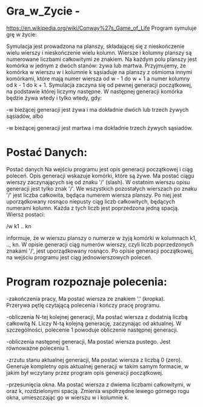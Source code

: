 

# Gra_w_Zycie -

https://en.wikipedia.org/wiki/Conway%27s_Game_of_Life
Program symuluje grę w życie:

Symulacja jest prowadzona na planszy, składającej się z nieskończenie wielu wierszy i nieskończenie wielu kolumn.
Wiersze i kolumny planszy są numerowane liczbami całkowitymi ze znakiem.
Na każdym polu planszy jest komórka w jednym z dwóch stanów: żywa lub martwa.
Przyjmujemy, że komórka w wierszu w i kolumnie k sąsiaduje na planszy z ośmioma innymi komórkami, które mają numer wiersza od w - 1 do w + 1 a numer kolumny od k - 1 do k + 1.
Symulacja zaczyna się od pewnej generacji początkowej, na podstawie której liczymy następne.
W następnej generacji komórka będzie żywa wtedy i tylko wtedy, gdy:

-w bieżącej generacji jest żywa i ma dokładnie dwóch lub trzech żywych sąsiadów, albo

-w bieżącej generacji jest martwa i ma dokładnie trzech żywych sąsiadów.

# Postać Danych:
Postać danych
Na wejściu programu jest opis generacji początkowej i ciąg poleceń.
Opis generacji wskazuje komórki, które są żywe. Ma postać ciągu wierszy zaczynających się od znaku '/' (slash).
W ostatnim wierszu opisu generacji jest tylko znak '/'. We wszystkich pozostałych wierszach po znaku '/' jest liczba całkowita, będąca numerem wiersza planszy. Po niej jest uporządkowany rosnąco niepusty ciąg liczb całkowitych, będących numerami kolumn. Każda z tych liczb jest poprzedzona jedną spacją.
Wiersz postaci:

/w k1 .. kn

informuje, że w wierszu planszy o numerze w żyją komórki w kolumnach k1, .., kn.
W opisie generacji ciąg numerów wierszy, czyli liczb poprzedzonych znakami '/', jest uporządkowany rosnąco.
Po opisie generacji początkowej, na wejściu programu jest ciąg jednowierszowych poleceń.

# Program rozpoznaje polecenia:

-zakończenia pracy,
  Ma postać wiersza ze znakiem '.' (kropka).  
  Przerywa pętlę czytającą polecenia i kończy pracę programu.

-obliczenia N-tej kolejnej generacji,
  Ma postać wiersza z dodatnią liczbą całkowitą N.
  Liczy N-tą kolejną generację, zaczynając od aktualnej. W szczególności, polecenie 1 powoduje obliczenie następnej generacji.

-obliczenia następnej generacji,
  Ma postać wiersza pustego. Jest równoważne poleceniu 1.

-zrzutu stanu aktualnej generacji,
  Ma postać wiersza z liczbą 0 (zero).
  Generuje kompletny opis aktualnej generacji w takim samym formacie, w jakim był wczytany przez program opis generacji początkowej.

-przesunięcia okna.
  Ma postać wiersza z dwiema liczbami całkowitymi, w oraz k, rozdzielonymi spacją.
  Zmienia współrzędne lewego górnego rogu okna, umieszczając go w wierszu w i kolumnie k.


